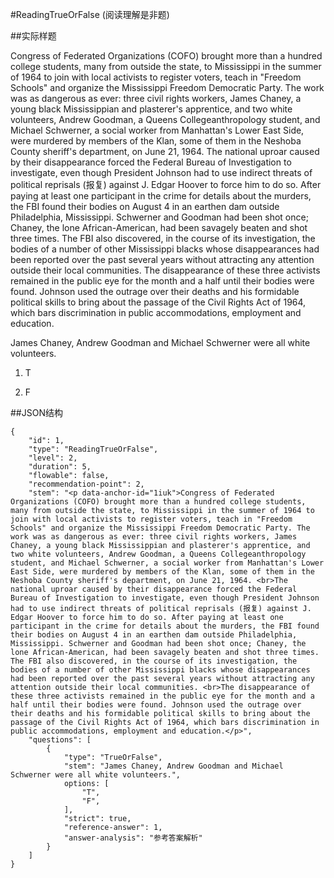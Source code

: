 #ReadingTrueOrFalse (阅读理解是非题)

##实际样题

Congress of Federated Organizations (COFO) brought more than a hundred college students, many from outside the state, to Mississippi in the summer of 1964 to join with local activists to register voters, teach in "Freedom Schools" and organize the Mississippi Freedom Democratic Party. The work was as dangerous as ever: three civil rights workers, James Chaney, a young black Mississippian and plasterer's apprentice, and two white volunteers, Andrew Goodman, a Queens Collegeanthropology student, and Michael Schwerner, a social worker from Manhattan's Lower East Side, were murdered by members of the Klan, some of them in the Neshoba County sheriff's department, on June 21, 1964.
The national uproar caused by their disappearance forced the Federal Bureau of Investigation to investigate, even though President Johnson had to use indirect threats of political reprisals (报复) against J. Edgar Hoover to force him to do so. After paying at least one participant in the crime for details about the murders, the FBI found their bodies on August 4 in an earthen dam outside Philadelphia, Mississippi. Schwerner and Goodman had been shot once; Chaney, the lone African-American, had been savagely beaten and shot three times. The FBI also discovered, in the course of its investigation, the bodies of a number of other Mississippi blacks whose disappearances had been reported over the past several years without attracting any attention outside their local communities.
The disappearance of these three activists remained in the public eye for the month and a half until their bodies were found. Johnson used the outrage over their deaths and his formidable political skills to bring about the passage of the Civil Rights Act of 1964, which bars discrimination in public accommodations, employment and education.

James Chaney, Andrew Goodman and Michael Schwerner were all white volunteers.

1. T

2. F

##JSON结构

	{
		"id": 1,						
		"type": "ReadingTrueOrFalse",			
		"level": 2,						
		"duration": 5,					
		"flowable": false,				
		"recommendation-point": 2,		
		"stem": "<p data-anchor-id="1iuk">Congress of Federated Organizations (COFO) brought more than a hundred college students, many from outside the state, to Mississippi in the summer of 1964 to join with local activists to register voters, teach in "Freedom Schools" and organize the Mississippi Freedom Democratic Party. The work was as dangerous as ever: three civil rights workers, James Chaney, a young black Mississippian and plasterer's apprentice, and two white volunteers, Andrew Goodman, a Queens Collegeanthropology student, and Michael Schwerner, a social worker from Manhattan's Lower East Side, were murdered by members of the Klan, some of them in the Neshoba County sheriff's department, on June 21, 1964. <br>The national uproar caused by their disappearance forced the Federal Bureau of Investigation to investigate, even though President Johnson had to use indirect threats of political reprisals (报复) against J. Edgar Hoover to force him to do so. After paying at least one participant in the crime for details about the murders, the FBI found their bodies on August 4 in an earthen dam outside Philadelphia, Mississippi. Schwerner and Goodman had been shot once; Chaney, the lone African-American, had been savagely beaten and shot three times. The FBI also discovered, in the course of its investigation, the bodies of a number of other Mississippi blacks whose disappearances had been reported over the past several years without attracting any attention outside their local communities. <br>The disappearance of these three activists remained in the public eye for the month and a half until their bodies were found. Johnson used the outrage over their deaths and his formidable political skills to bring about the passage of the Civil Rights Act of 1964, which bars discrimination in public accommodations, employment and education.</p>",
		"questions": [
			{
				"type": "TrueOrFalse",
				"stem": "James Chaney, Andrew Goodman and Michael Schwerner were all white volunteers.",
				options: [		
					"T",
					"F",
				],
				"strict": true,	
				"reference-answer": 1,		
				"answer-analysis": "参考答案解析"
			}
		]
	}